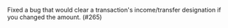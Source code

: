 Fixed a bug that would clear a transaction's income/transfer designation if you changed the amount. (#265)
